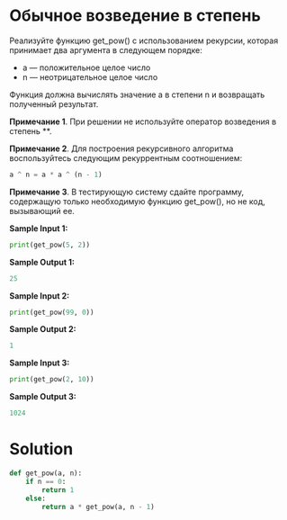 # Обычное возведение в степень

Реализуйте функцию get_pow() с использованием рекурсии, которая принимает два аргумента в следующем порядке:

* a — положительное целое число
* n — неотрицательное целое число

Функция должна вычислять значение a в степени n и возвращать полученный результат.

**Примечание 1**. При решении не используйте оператор возведения в степень **.

**Примечание 2**. Для построения рекурсивного алгоритма воспользуйтесь следующим рекуррентным соотношением:

```python
a ^ n = a * a ^ (n - 1)
```

**Примечание 3**. В тестирующую систему сдайте программу, содержащую только необходимую функцию get_pow(), но не код,
вызывающий ее.

**Sample Input 1:**

```python
print(get_pow(5, 2))
```

**Sample Output 1:**

```python
25
```

**Sample Input 2:**

```python
print(get_pow(99, 0))
```

**Sample Output 2:**

```python
1
```

**Sample Input 3:**

```python
print(get_pow(2, 10))
```

**Sample Output 3:**

```python
1024
```

# Solution

```python
def get_pow(a, n):
    if n == 0:
        return 1
    else:
        return a * get_pow(a, n - 1)
```